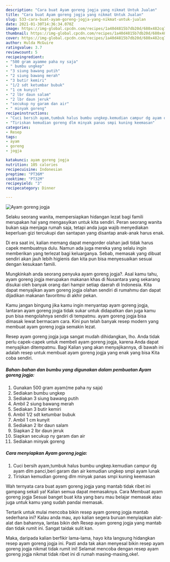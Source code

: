 ```yaml
---
description: "Cara buat Ayam goreng jogja yang nikmat Untuk Jualan"
title: "Cara buat Ayam goreng jogja yang nikmat Untuk Jualan"
slug: 533-cara-buat-ayam-goreng-jogja-yang-nikmat-untuk-jualan
date: 2021-01-30T14:36:34.070Z
image: https://img-global.cpcdn.com/recipes/1a40d4815b7db20d/680x482cq70/ayam-goreng-jogja-foto-resep-utama.jpg
thumbnail: https://img-global.cpcdn.com/recipes/1a40d4815b7db20d/680x482cq70/ayam-goreng-jogja-foto-resep-utama.jpg
cover: https://img-global.cpcdn.com/recipes/1a40d4815b7db20d/680x482cq70/ayam-goreng-jogja-foto-resep-utama.jpg
author: Hulda McGuire
ratingvalue: 3.7
reviewcount: 5
recipeingredient:
- "500 gram ayamme paha ny saja"
- " bumbu ungkep"
- "3 siung bawang putih"
- "2 siung bawang merah"
- "3 butir kemiri"
- "1/2 sdt ketumbar bubuk"
- "1 cm kunyit"
- "2 lbr daun salam"
- "2 lbr daun jeruk"
- "secukup ny garam dan air"
- " minyak goreng"
recipeinstructions:
- "Cuci bersih ayam,tumbuk halus bumbu ungkep.kemudian campur dg ayam dlm panci,beri garam dan air kemudian ungkep smpi ayam lunak"
- "Tiriskan kemudian goreng dlm minyak panas smpi kuning keemasan"
categories:
- Resep
tags:
- ayam
- goreng
- jogja

katakunci: ayam goreng jogja 
nutrition: 105 calories
recipecuisine: Indonesian
preptime: "PT36M"
cooktime: "PT32M"
recipeyield: "3"
recipecategory: Dinner

---
```



![Ayam goreng jogja](https://img-global.cpcdn.com/recipes/1a40d4815b7db20d/680x482cq70/ayam-goreng-jogja-foto-resep-utama.jpg)

Selaku seorang wanita, mempersiapkan hidangan lezat bagi famili merupakan hal yang mengasyikan untuk kita sendiri. Peran seorang  wanita bukan saja menjaga rumah saja, tetapi anda juga wajib menyediakan keperluan gizi tercukupi dan santapan yang disantap anak-anak harus enak.

Di era  saat ini, kalian memang dapat mengorder olahan jadi tidak harus capek membuatnya dulu. Namun ada juga mereka yang selalu ingin memberikan yang terlezat bagi keluarganya. Sebab, memasak yang dibuat sendiri akan jauh lebih higienis dan kita pun bisa menyesuaikan sesuai dengan kesukaan famili. 



Mungkinkah anda seorang penyuka ayam goreng jogja?. Asal kamu tahu, ayam goreng jogja merupakan makanan khas di Nusantara yang sekarang disukai oleh banyak orang dari hampir setiap daerah di Indonesia. Kita dapat menyajikan ayam goreng jogja olahan sendiri di rumahmu dan dapat dijadikan makanan favoritmu di akhir pekan.

Kamu jangan bingung jika kamu ingin menyantap ayam goreng jogja, lantaran ayam goreng jogja tidak sukar untuk didapatkan dan juga kamu pun bisa mengolahnya sendiri di tempatmu. ayam goreng jogja bisa dimasak lewat bermacam cara. Kini pun telah banyak resep modern yang membuat ayam goreng jogja semakin lezat.

Resep ayam goreng jogja juga sangat mudah dihidangkan, lho. Anda tidak perlu capek-capek untuk membeli ayam goreng jogja, karena Anda dapat menyajikan ditempatmu. Bagi Kalian yang akan menyajikannya, di bawah ini adalah resep untuk membuat ayam goreng jogja yang enak yang bisa Kita coba sendiri.

<!--inarticleads1-->

##### Bahan-bahan dan bumbu yang digunakan dalam pembuatan Ayam goreng jogja:

1. Gunakan 500 gram ayam(me paha ny saja)
1. Sediakan  bumbu ungkep
1. Sediakan 3 siung bawang putih
1. Ambil 2 siung bawang merah
1. Sediakan 3 butir kemiri
1. Ambil 1/2 sdt ketumbar bubuk
1. Ambil 1 cm kunyit
1. Sediakan 2 lbr daun salam
1. Siapkan 2 lbr daun jeruk
1. Siapkan secukup ny garam dan air
1. Sediakan  minyak goreng




<!--inarticleads2-->

##### Cara menyiapkan Ayam goreng jogja:

1. Cuci bersih ayam,tumbuk halus bumbu ungkep.kemudian campur dg ayam dlm panci,beri garam dan air kemudian ungkep smpi ayam lunak
1. Tiriskan kemudian goreng dlm minyak panas smpi kuning keemasan




Wah ternyata cara buat ayam goreng jogja yang mantab tidak ribet ini gampang sekali ya! Kalian semua dapat memasaknya. Cara Membuat ayam goreng jogja Sesuai banget buat kita yang baru mau belajar memasak atau juga untuk kamu yang sudah pandai memasak.

Tertarik untuk mulai mencoba bikin resep ayam goreng jogja mantab sederhana ini? Kalau anda mau, ayo kalian segera buruan menyiapkan alat-alat dan bahannya, lantas bikin deh Resep ayam goreng jogja yang mantab dan tidak rumit ini. Sangat taidak sulit kan. 

Maka, daripada kalian berfikir lama-lama, hayo kita langsung hidangkan resep ayam goreng jogja ini. Pasti anda tak akan menyesal bikin resep ayam goreng jogja nikmat tidak rumit ini! Selamat mencoba dengan resep ayam goreng jogja nikmat tidak ribet ini di rumah masing-masing,oke!.

